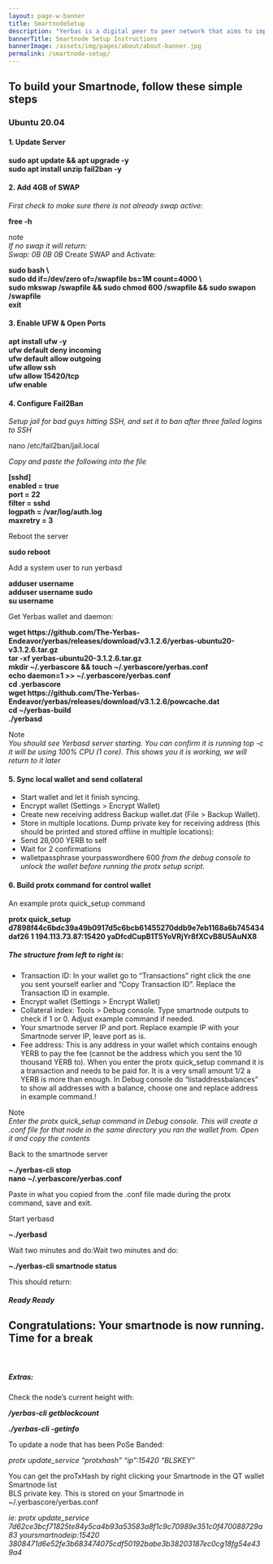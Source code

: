 ```yaml
---
layout: page-w-banner
title: SmartnodeSetup
description: "Yerbas is a digital peer to peer network that aims to implement a use case specific blockchain, designed to efficiently handle one specific function: the transfer of assets from one party to another."
bannerTitle: Smartnode Setup Instructions
bannerImage: /assets/img/pages/about/about-banner.jpg
permalink: /smartnode-setup/
---
```


<div class="wrapper mt-16 pb-20">
  <h2>To build your Smartnode, follow these simple steps</h2>
     <h3>Ubuntu 20.04</h3>
      <h4>1. Update Server</h4>
    <div>
        <p><b>sudo apt update && apt upgrade -y <br/>
          sudo apt install unzip fail2ban -y </b>
        </p>
    </div>  
        <h4>2. Add 4GB of SWAP</h4>
            <p><i>First check to make sure there is not already swap active:</i></p>
            <div><p><b>free -h</b></p></div>
               <p>note<br/>
                  <i>If no swap it will return:<br/>
                     Swap:     0B     0B     0B</i>
                     Create SWAP and Activate:
                 </p>
            <div>
                <p><b>sudo bash \<br/>
                   sudo dd if=/dev/zero of=/swapfile bs=1M count=4000 \<br/>
                   sudo mkswap /swapfile && sudo chmod 600 /swapfile && sudo swapon /swapfile<br/>
                   exit<br/></b>
               </p>
              </div>
      <h4>3. Enable UFW & Open Ports</h4>
            <div>
                <p><b>apt install ufw -y<br/>
                  ufw default deny incoming<br/>
                  ufw default allow outgoing<br/>
                  ufw allow ssh<br/>
                  ufw allow 15420/tcp<br/>
                  ufw enable <br/></b>
                </p>
            </div>
      <h4>4. Configure Fail2Ban</h4>
             <div>
                <p><i>Setup jail for bad guys hitting SSH, and set it to ban after three failed logins to SSH</i></p>
                <p> nano /etc/fail2ban/jail.local</p>
             </div>
               <p><i>Copy and paste the following into the file</i></p>
            <div>
               <p><b> [sshd]<br/>
                    enabled = true<br/>
                   port = 22<br/>
                   filter = sshd<br/>
                   logpath = /var/log/auth.log<br/>
                   maxretry = 3  <br/></b>
                </p>
            </div>
                 <p>Reboot the server</p>
            <div><p><b>sudo reboot</b></p></div>
                 <p>Add a system user to run yerbasd</p>
            <div>
                <p><b>adduser username<br/>
                   adduser username sudo<br/>
                   su username</b></p></div>
                <p>Get Yerbas wallet and daemon:</p>
            <div>
                 <p><b>wget https://github.com/The-Yerbas-Endeavor/yerbas/releases/download/v3.1.2.6/yerbas-ubuntu20-v3.1.2.6.tar.gz<br/>
                     tar -xf yerbas-ubuntu20-3.1.2.6.tar.gz<br/>
                     mkdir ~/.yerbascore && touch ~/.yerbascore/yerbas.conf<br/>
                     echo daemon=1 >> ~/.yerbascore/yerbas.conf<br/>
                     cd .yerbascore<br/>
                     wget https://github.com/The-Yerbas-Endeavor/yerbas/releases/download/v3.1.2.6/powcache.dat<br/>
                     cd ~/yerbas-build<br/>
                     ./yerbasd<br/></b> 
                  </p>
            </div>
                  <p>Note<br/>
                      <i>You should see Yerbasd server starting. You can confirm it is running top -c it will be using 100% CPU (1 core). This shows you it is working, we will return to it later
                      </i>
                  </p>
      <h4>5. Sync local wallet and send collateral</h4>
            <ul>
              <li>Start wallet and let it finish syncing.</li>
              <li>Encrypt wallet (Settings > Encrypt Wallet)</li>
              <li>Create new receiving address Backup wallet.dat (File > Backup Wallet).</li>
              <li>Store in multiple locations. Dump private key for receiving address (this should be printed and stored offline in multiple locations):</li>
              <li>Send 28,000 YERB to self</li>
              <li>Wait for 2 confirmations</li>
              <li>walletpassphrase yourpasswordhere 600   <i> from the debug console to unlock the wallet before running the protx setup script.</i> </li>
            </ul>
      <h4>6. Build protx command for control wallet</h4>
                    <p>An example protx quick_setup command</p>
              <div>
                     <p><b> protx quick_setup d7898f44c6bdc39a49b0917d5c6bcb61455270ddb9e7eb1168a6b745434daf26 1 194.113.73.87:15420 yaDfcdCupB1T5YoVRjYr8fXCvB8U5AuNX8</b></p>
              </div>  
       <h5>The structure from left to right is:</h5>
              <ul>
                 <li>Transaction ID: In your wallet go to “Transactions” right click the one you sent yourself earlier and “Copy Transaction ID”. Replace the Transaction ID in example.</li>
                 <li>Encrypt wallet (Settings > Encrypt Wallet)</li>
                 <li>Collateral index: Tools > Debug console. Type smartnode outputs to check if 1 or 0. Adjust example command if needed.</li>
                 <li>Your smartnode server IP and port. Replace example IP with your Smartnode server IP, leave port as is.</li>
                 <li>Fee address: This is any address in your wallet which contains enough YERB to pay the fee (cannot be the address which you sent the 10 thousand YERB to). When you enter the protx quick_setup command it is a transaction and needs to be paid for. It is a very small amount 1/2 a YERB is more than enough. In Debug console do “listaddressbalances” to show all addresses with a balance, choose one and replace address in example command.!</li>
             </ul>
                 <p>Note<br/>
                     <i>Enter the protx quick_setup command in Debug console. This will create a .conf file for that node in the same directory you ran the wallet from. Open it and copy the contents</i></p>
                 <p>Back to the smartnode server</p>
             <div>
                  <p><b> ~./yerbas-cli stop<br/>
                      nano ~/.yerbascore/yerbas.conf</b>
                  </p>
              </div>
                    <p>Paste in what you copied from the .conf file made during the protx command, save and exit.</p>
                    <p>Start yerbasd</p> 
                    <div><p><b>~./yerbasd</b></p></div>
                    <p>Wait two minutes and do:Wait two minutes and do:</p>
              <div>
                     <p><b>~./yerbas-cli smartnode status</b></p>
              </div>
                     <p>This should return:</p>
       <h5 class="heading4"><i>Ready Ready</i></h5>
            <h2>Congratulations: Your smartnode is now running. Time for a break</h2>
                      <br/>
       <h5>Extras:</h5>
                      <p>Check the node’s current height with:</p>
                      <p><b><i>/yerbas-cli getblockcount</i></b></p>
                      <p><b><i>./yerbas-cli -getinfo</i></b></p>
                      <p>To update a node that has been PoSe Banded:</p>
                      <p><i>protx update_service “protxhash” “ip”:15420 “BLSKEY”</i></p>
                      <p>You can get the proTxHash by right clicking your Smartnode in the QT wallet Smartnode list<br/>
                         BLS private key. This is stored on your Smartnode in ~/.yerbascore/yerbas.conf</p>
                      <p><i>ie: protx update_service 7d62ce3bcf71825te84y5ca4b93a53583a8f1c9c70989e351c0f470088729a83 yoursmartnodeip:15420 3808471d6e52fe3b683474075cdf50192babe3b38203187ec0cg18fg54e439a4</i></p>
</div>
